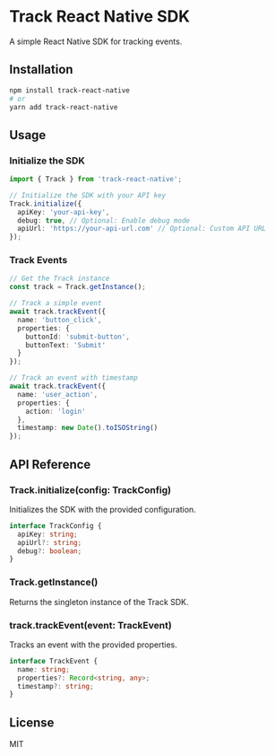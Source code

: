 # Track React Native SDK

A simple React Native SDK for tracking events.

## Installation

```bash
npm install track-react-native
# or
yarn add track-react-native
```

## Usage

### Initialize the SDK

```typescript
import { Track } from 'track-react-native';

// Initialize the SDK with your API key
Track.initialize({
  apiKey: 'your-api-key',
  debug: true, // Optional: Enable debug mode
  apiUrl: 'https://your-api-url.com' // Optional: Custom API URL
});
```

### Track Events

```typescript
// Get the Track instance
const track = Track.getInstance();

// Track a simple event
await track.trackEvent({
  name: 'button_click',
  properties: {
    buttonId: 'submit-button',
    buttonText: 'Submit'
  }
});

// Track an event with timestamp
await track.trackEvent({
  name: 'user_action',
  properties: {
    action: 'login'
  },
  timestamp: new Date().toISOString()
});
```

## API Reference

### Track.initialize(config: TrackConfig)

Initializes the SDK with the provided configuration.

```typescript
interface TrackConfig {
  apiKey: string;
  apiUrl?: string;
  debug?: boolean;
}
```

### Track.getInstance()

Returns the singleton instance of the Track SDK.

### track.trackEvent(event: TrackEvent)

Tracks an event with the provided properties.

```typescript
interface TrackEvent {
  name: string;
  properties?: Record<string, any>;
  timestamp?: string;
}
```

## License

MIT 